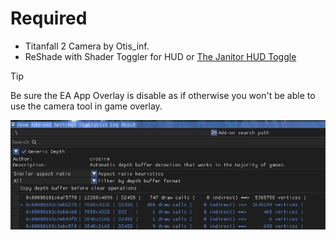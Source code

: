 # Required
* Titanfall 2 Camera by Otis_inf.
* ReShade with Shader Toggler for HUD or [The Janitor HUD Toggle](http://www.moddb.com/games/titanfall-2/downloads/toggle-hud5)

> [!TIP]
> Be sure the EA App Overlay is disable as if otherwise you won't be able to use the camera tool in game overlay.

![image](/assets/images/TF2-Guides.png)
